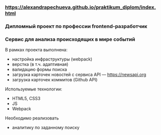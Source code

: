### https://alexandrapechueva.github.io/praktikum_diplom/index.html
### Дипломный проект по профессии frontend-разработчик
### Cервис для анализа происходящих в мире событий

В рамках проекта выполнена:
- настройка инфраструктуры (webpack)
- верстка (в т.ч. адаптивная)
- валидацию формы поиска
- загрузка карточек новостей  с сервиса API — https://newsapi.org
- загрузка карточек коммитов (Github API)

Используемые технологии:
- HTML5, CSS3
- JS
- Webpack

Необходимо реализовать
- аналитику по заданному поиску

